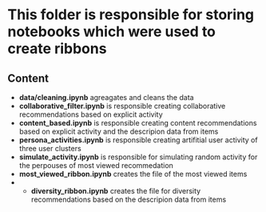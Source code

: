 # This folder is responsible for storing notebooks which were used to create ribbons
## Content
* **data/cleaning.ipynb** agreagates and cleans the data 
* **collaborative_filter.ipynb** is responsible creating collaborative recommendations based on explicit activity
* **content_based.ipynb** is responsible creating content recommendations based on explicit activity and the descripion data from items
* **persona_activities.ipynb** is responsible creating artifitial user activity of three user clusters 
* **simulate_activity.ipynb** is responsible for simulating random activity for the perpouses of most viewed recommedation
* **most_viewed_ribbon.ipynb** creates the file of the most viewed items
* * **diversity_ribbon.ipynb** creates the file for diversity recommendations based on the descripion data from items
